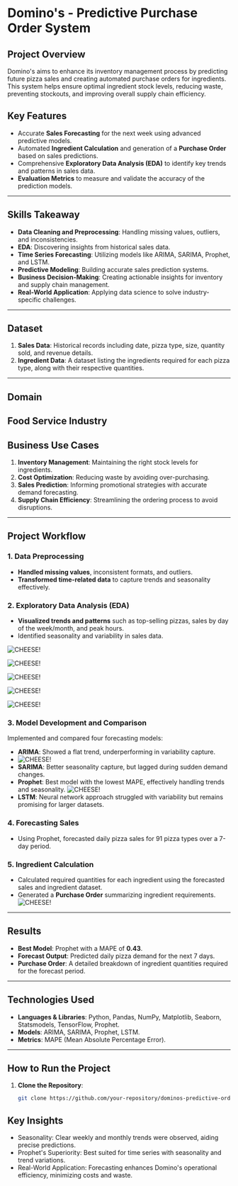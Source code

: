 # Domino's - Predictive Purchase Order System

## Project Overview
Domino's aims to enhance its inventory management process by predicting future pizza sales and creating automated purchase orders for ingredients. This system helps ensure optimal ingredient stock levels, reducing waste, preventing stockouts, and improving overall supply chain efficiency.  

## Key Features
- Accurate **Sales Forecasting** for the next week using advanced predictive models.
- Automated **Ingredient Calculation** and generation of a **Purchase Order** based on sales predictions.
- Comprehensive **Exploratory Data Analysis (EDA)** to identify key trends and patterns in sales data.
- **Evaluation Metrics** to measure and validate the accuracy of the prediction models.

---

## Skills Takeaway
- **Data Cleaning and Preprocessing**: Handling missing values, outliers, and inconsistencies.
- **EDA**: Discovering insights from historical sales data.
- **Time Series Forecasting**: Utilizing models like ARIMA, SARIMA, Prophet, and LSTM.
- **Predictive Modeling**: Building accurate sales prediction systems.
- **Business Decision-Making**: Creating actionable insights for inventory and supply chain management.
- **Real-World Application**: Applying data science to solve industry-specific challenges.

---

## Dataset
1. **Sales Data**: Historical records including date, pizza type, size, quantity sold, and revenue details.
2. **Ingredient Data**: A dataset listing the ingredients required for each pizza type, along with their respective quantities.


---
## Domain
**Food Service Industry**
--
## Business Use Cases
1. **Inventory Management**: Maintaining the right stock levels for ingredients.
2. **Cost Optimization**: Reducing waste by avoiding over-purchasing.
3. **Sales Prediction**: Informing promotional strategies with accurate demand forecasting.
4. **Supply Chain Efficiency**: Streamlining the ordering process to avoid disruptions.

---

## Project Workflow

### 1. Data Preprocessing
- **Handled missing values**, inconsistent formats, and outliers.
- **Transformed time-related data** to capture trends and seasonality effectively.

### 2. Exploratory Data Analysis (EDA)
- **Visualized trends and patterns** such as top-selling pizzas, sales by day of the week/month, and peak hours.
- Identified seasonality and variability in sales data.
 
![CHEESE!](./Images/Sales_Trends.png)


![CHEESE!](./Images/monthly_trend.png)

 
![CHEESE!](./Images/weekly_trend.png)

![CHEESE!](./Images/peak_hours.png)

![CHEESE!](./Images/top_selling.png)

### 3. Model Development and Comparison
Implemented and compared four forecasting models:
- **ARIMA**: Showed a flat trend, underperforming in variability capture.
-   ![CHEESE!](./Images/ACP_PACF.png)
- **SARIMA**: Better seasonality capture, but lagged during sudden demand changes.
- **Prophet**: Best model with the lowest MAPE, effectively handling trends and seasonality.
  ![CHEESE!](./Images/prophet.png)
- **LSTM**: Neural network approach struggled with variability but remains promising for larger datasets.

### 4. Forecasting Sales
- Using Prophet, forecasted daily pizza sales for 91 pizza types over a 7-day period.

### 5. Ingredient Calculation
- Calculated required quantities for each ingredient using the forecasted sales and ingredient dataset.
- Generated a **Purchase Order** summarizing ingredient requirements.
  ![CHEESE!](./Images/pruchase_order.png)
---

## Results
- **Best Model**: Prophet with a MAPE of **0.43**.
- **Forecast Output**: Predicted daily pizza demand for the next 7 days.
- **Purchase Order**: A detailed breakdown of ingredient quantities required for the forecast period.

---

## Technologies Used
- **Languages & Libraries**: Python, Pandas, NumPy, Matplotlib, Seaborn, Statsmodels, TensorFlow, Prophet.
- **Models**: ARIMA, SARIMA, Prophet, LSTM.
- **Metrics**: MAPE (Mean Absolute Percentage Error).

---

## How to Run the Project

1. **Clone the Repository**:
   ```bash
   git clone https://github.com/your-repository/dominos-predictive-order-system.git


## Key Insights
- Seasonality: Clear weekly and monthly trends were observed, aiding precise predictions.
- Prophet's Superiority: Best suited for time series with seasonality and trend variations.
- Real-World Application: Forecasting enhances Domino's operational efficiency, minimizing costs and waste.
